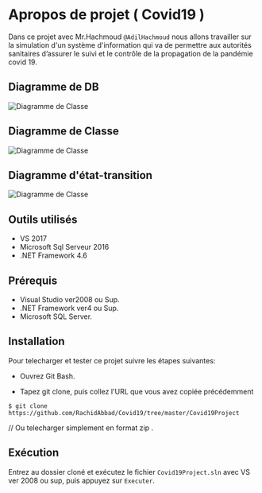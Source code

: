 # Apropos de projet ( Covid19 )

Dans ce projet avec Mr.Hachmoud ```@AdilHachmoud``` nous allons travailler sur la simulation d'un système d'information qui va de permettre aux autorités sanitaires d’assurer le suivi et le contrôle de la propagation de la pandémie covid 19.

## Diagramme de DB
![Diagramme de Classe](https://i.ibb.co/MGmVsfW/mcd.png)
## Diagramme de Classe
![Diagramme de Classe](https://i.ibb.co/qgfF1YY/diag-Classe.png)
## Diagramme d'état-transition
![Diagramme de Classe](https://i.ibb.co/sHtF7z6/d-iag-Etat.png)
## Outils utilisés

- VS 2017
- Microsoft Sql Serveur 2016
- .NET Framework 4.6

## Prérequis

- Visual Studio ver2008 ou Sup.
- .NET Framework ver4 ou Sup.
- Microsoft SQL Server.

## Installation

Pour telecharger et tester ce projet suivre les étapes suivantes:

- Ouvrez Git Bash.

- Tapez git clone, puis collez l'URL que vous avez copiée précédemment

```
$ git clone https://github.com/RachidAbbad/Covid19/tree/master/Covid19Project
```

// Ou telecharger simplement en format zip .

## Exécution

Entrez au dossier cloné et exécutez le fichier ```Covid19Project.sln```  avec VS ver 2008 ou sup, puis appuyez sur ```Executer```.
